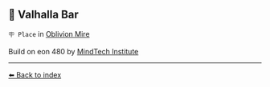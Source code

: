 ## 🥡 Valhalla Bar

`🪧 Place` in [Oblivion Mire](/oblivion_mire.html)

Build on eon 480 by [MindTech Institute](/mindtech_institute.html)


----------
[⬅️ Back to index](/index.md#8de0_s)